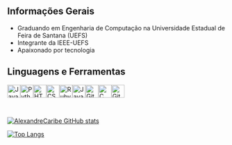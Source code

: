 ## Informações Gerais
<ul>
    <li>Graduando em Engenharia de Computação na Universidade Estadual de Feira de Santana (UEFS)</li>
    <li>Integrante da IEEE-UEFS</li>
    <li>Apaixonado por tecnologia</li>
</ul>

## Linguagens e Ferramentas
<img alt="JavaScript" width="30px" src="https://www.flaticon.com/svg/static/icons/svg/919/919828.svg"/><img alt="Python" width="30px" src="https://www.flaticon.com/svg/static/icons/svg/919/919852.svg"/><img alt="HTML" width="30px" src="https://www.flaticon.com/svg/static/icons/svg/919/919827.svg"/><img alt="CSS" width="30px" src="https://www.flaticon.com/svg/static/icons/svg/919/919826.svg"/><img alt="Ruby" width="30px" src="https://www.flaticon.com/svg/static/icons/svg/919/919842.svg"/><img alt="Java" width="30px" src="https://www.flaticon.com/svg/static/icons/svg/919/919854.svg"/><img alt="Github" width="30px" src="https://www.flaticon.com/svg/static/icons/svg/919/919847.svg"/><img alt="C" width="30px" src="https://www.flaticon.com/svg/static/icons/svg/919/919839.svg"/><img alt="Git" width="30px" src="https://git-scm.com/images/logos/downloads/Git-Icon-1788C.png"/>

</br>

[![AlexandreCaribe GitHub stats](https://github-readme-stats.vercel.app/api?username=AlexandreCaribe&show_icons=true&theme=dark)](https://github.com/AlexandreCaribe/github-readme-stats)

[![Top Langs](https://github-readme-stats.vercel.app/api/top-langs/?username=AlexandreCaribe&layout=compact&theme=dark)](https://github.com/AlexandreCaribe/github-readme-stats)